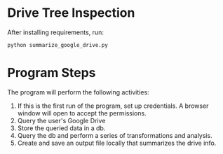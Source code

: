 # Drive Tree Inspection

After installing requirements, run:

`python summarize_google_drive.py`

# Program Steps

The program will perform the following activities:

1. If this is the first run of the program, set up credentials. A browser window will open to accept the permissions.
2. Query the user's Google Drive
3. Store the queried data in a db.
4. Query the db and perform a series of transformations and analysis.
5. Create and save an output file locally that summarizes the drive info.